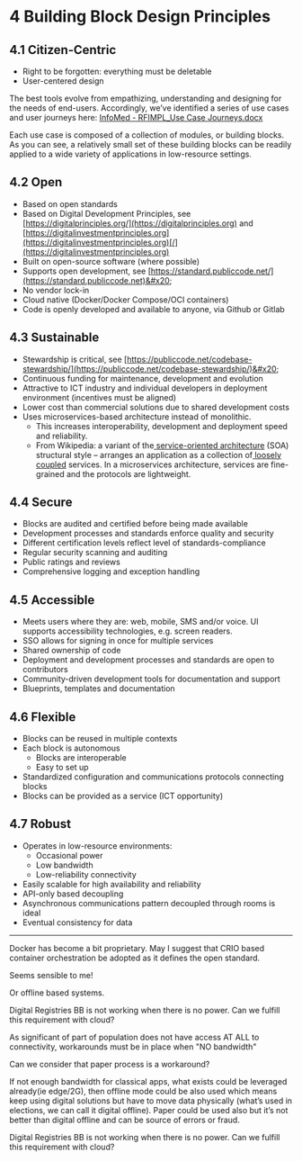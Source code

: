 # 4 Building Block Design Principles

## 4.1 Citizen-Centric

* Right to be forgotten: everything must be deletable
* User-centered design

The best tools evolve from empathizing, understanding and designing for the needs of end-users. Accordingly, we’ve identified a series of use cases and user journeys here: [InfoMed - RFIMPL\_Use Case Journeys.docx](https://docs.google.com/document/d/1zZwTdy1exWWpuIDcEzQ1B7h5Nr1vaF\_g/edit)

Each use case is composed of a collection of modules, or building blocks. As you can see, a relatively small set of these building blocks can be readily applied to a wide variety of applications in low-resource settings.

## 4.2 Open <a href="#_hj7wrge29nf5" id="_hj7wrge29nf5"></a>

* Based on open standards
* Based on Digital Development Principles, see [https://digitalprinciples.org/](https://digitalprinciples.org)  and  [https://digitalinvestmentprinciples.org](https://digitalinvestmentprinciples.org)[/](https://digitalinvestmentprinciples.org)
* Built on open-source software (where possible)
* Supports open development, see [https://standard.publiccode.net/](https://standard.publiccode.net)&#x20;
* No vendor lock-in
* Cloud native (Docker/Docker Compose/OCI containers)
* Code is openly developed and available to anyone, via Github or Gitlab

## 4.3 Sustainable <a href="#_5fv1ildee3ef" id="_5fv1ildee3ef"></a>

* Stewardship is critical, see [https://publiccode.net/codebase-stewardship/](https://publiccode.net/codebase-stewardship/)&#x20;
* Continuous funding for maintenance, development and evolution
* Attractive to ICT industry and individual developers in deployment environment (incentives must be aligned)
* Lower cost than commercial solutions due to shared development costs
* Uses microservices-based architecture instead of monolithic.
  * This increases interoperability, development and deployment speed and reliability.
  * From Wikipedia: a variant of the[ ](https://en.wikipedia.org/wiki/Service-oriented\_architecture)[service-oriented architecture](https://en.wikipedia.org/wiki/Service-oriented\_architecture) (SOA) structural style – arranges an application as a collection of[ ](https://en.wikipedia.org/wiki/Loose\_coupling)[loosely coupled](https://en.wikipedia.org/wiki/Loose\_coupling) services. In a microservices architecture, services are fine-grained and the protocols are lightweight.

## 4.4 Secure <a href="#_1tvbgx5xc0is" id="_1tvbgx5xc0is"></a>

* Blocks are audited and certified before being made available
* Development processes and standards enforce quality and security
* Different certification levels reflect level of standards-compliance
* Regular security scanning and auditing
* Public ratings and reviews
* Comprehensive logging and exception handling

## 4.5 Accessible <a href="#_64y5ys9r1wf3" id="_64y5ys9r1wf3"></a>

* Meets users where they are: web, mobile, SMS and/or voice. UI supports accessibility technologies, e.g. screen readers.
* SSO allows for signing in once for multiple services
* Shared ownership of code
* Deployment and development processes and standards are open to contributors
* Community-driven development tools for documentation and support
* Blueprints, templates and documentation

## 4.6 Flexible <a href="#_ul5nalat80jf" id="_ul5nalat80jf"></a>

* Blocks can be reused in multiple contexts
* Each block is autonomous
  * Blocks are interoperable
  * Easy to set up
* Standardized configuration and communications protocols connecting blocks
* Blocks can be provided as a service (ICT opportunity)

## 4.7 Robust <a href="#_jgyljayvwagf" id="_jgyljayvwagf"></a>

* Operates in low-resource environments:
  * Occasional power&#x20;
  * Low bandwidth
  * Low-reliability connectivity
* Easily scalable for high availability and reliability
* API-only based decoupling
* Asynchronous communications pattern decoupled through rooms is ideal
* Eventual consistency for data

***

Docker has become a bit proprietary. May I suggest that CRIO based container orchestration be adopted as it defines the open standard.

Seems sensible to me!

Or offline based systems.

Digital Registries BB is not working when there is no power. Can we fulfill this requirement with cloud?

As significant of part of population does not have access AT ALL to connectivity, workarounds must be in place when "NO bandwidth"

Can we consider that paper process is  a workaround?

If not enough bandwidth for classical apps, what exists could be leveraged already(ie edge/2G), then offline mode could be also used which means keep using digital solutions but have to move data physically (what’s used in elections, we can call it digital offline). Paper could be used also but it’s not better than digital offline and can be source of errors or fraud.

Digital Registries BB is not working when there is no power. Can we fulfill this requirement with cloud?
